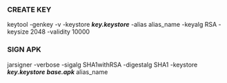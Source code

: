 ### CREATE KEY

  keytool -genkey -v -keystore ***key.keystore*** -alias alias_name -keyalg RSA -keysize 2048 -validity 10000

### SIGN APK

  jarsigner -verbose -sigalg SHA1withRSA -digestalg SHA1 -keystore ***key.keystore*** ***base.apk*** alias_name
